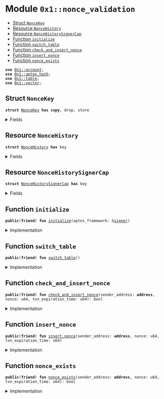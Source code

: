 
<a id="0x1_nonce_validation"></a>

# Module `0x1::nonce_validation`



-  [Struct `NonceKey`](#0x1_nonce_validation_NonceKey)
-  [Resource `NonceHistory`](#0x1_nonce_validation_NonceHistory)
-  [Resource `NonceHistorySignerCap`](#0x1_nonce_validation_NonceHistorySignerCap)
-  [Function `initialize`](#0x1_nonce_validation_initialize)
-  [Function `switch_table`](#0x1_nonce_validation_switch_table)
-  [Function `check_and_insert_nonce`](#0x1_nonce_validation_check_and_insert_nonce)
-  [Function `insert_nonce`](#0x1_nonce_validation_insert_nonce)
-  [Function `nonce_exists`](#0x1_nonce_validation_nonce_exists)


<pre><code><b>use</b> <a href="account.md#0x1_account">0x1::account</a>;
<b>use</b> <a href="../../aptos-stdlib/../move-stdlib/doc/hash.md#0x1_aptos_hash">0x1::aptos_hash</a>;
<b>use</b> <a href="../../aptos-stdlib/doc/table.md#0x1_table">0x1::table</a>;
<b>use</b> <a href="../../aptos-stdlib/../move-stdlib/doc/vector.md#0x1_vector">0x1::vector</a>;
</code></pre>



<a id="0x1_nonce_validation_NonceKey"></a>

## Struct `NonceKey`



<pre><code><b>struct</b> <a href="nonce_validation.md#0x1_nonce_validation_NonceKey">NonceKey</a> <b>has</b> <b>copy</b>, drop, store
</code></pre>



<details>
<summary>Fields</summary>


<dl>
<dt>
<code>sender_address: <b>address</b></code>
</dt>
<dd>

</dd>
<dt>
<code>nonce: u64</code>
</dt>
<dd>

</dd>
<dt>
<code>txn_expiration_time: u64</code>
</dt>
<dd>

</dd>
</dl>


</details>

<a id="0x1_nonce_validation_NonceHistory"></a>

## Resource `NonceHistory`



<pre><code><b>struct</b> <a href="nonce_validation.md#0x1_nonce_validation_NonceHistory">NonceHistory</a> <b>has</b> key
</code></pre>



<details>
<summary>Fields</summary>


<dl>
<dt>
<code>table_1: <a href="../../aptos-stdlib/doc/table.md#0x1_table_Table">table::Table</a>&lt;u64, <a href="../../aptos-stdlib/../move-stdlib/doc/vector.md#0x1_vector">vector</a>&lt;<a href="nonce_validation.md#0x1_nonce_validation_NonceKey">nonce_validation::NonceKey</a>&gt;&gt;</code>
</dt>
<dd>

</dd>
<dt>
<code>current_table: u64</code>
</dt>
<dd>

</dd>
</dl>


</details>

<a id="0x1_nonce_validation_NonceHistorySignerCap"></a>

## Resource `NonceHistorySignerCap`



<pre><code><b>struct</b> <a href="nonce_validation.md#0x1_nonce_validation_NonceHistorySignerCap">NonceHistorySignerCap</a> <b>has</b> key
</code></pre>



<details>
<summary>Fields</summary>


<dl>
<dt>
<code>signer_cap: <a href="account.md#0x1_account_SignerCapability">account::SignerCapability</a></code>
</dt>
<dd>

</dd>
</dl>


</details>

<a id="0x1_nonce_validation_initialize"></a>

## Function `initialize`



<pre><code><b>public</b>(<b>friend</b>) <b>fun</b> <a href="nonce_validation.md#0x1_nonce_validation_initialize">initialize</a>(aptos_framework: &<a href="../../aptos-stdlib/../move-stdlib/doc/signer.md#0x1_signer">signer</a>)
</code></pre>



<details>
<summary>Implementation</summary>


<pre><code><b>public</b>(<b>friend</b>) <b>fun</b> <a href="nonce_validation.md#0x1_nonce_validation_initialize">initialize</a>(aptos_framework: &<a href="../../aptos-stdlib/../move-stdlib/doc/signer.md#0x1_signer">signer</a>) {
    <b>let</b> table_1 = <a href="../../aptos-stdlib/doc/table.md#0x1_table_new">table::new</a>();
    <b>let</b> nonce_history = <a href="nonce_validation.md#0x1_nonce_validation_NonceHistory">NonceHistory</a> {
        table_1,
        // table_2,
        current_table: 1,
    };

    <b>move_to</b>&lt;<a href="nonce_validation.md#0x1_nonce_validation_NonceHistory">NonceHistory</a>&gt;(aptos_framework, nonce_history);
}
</code></pre>



</details>

<a id="0x1_nonce_validation_switch_table"></a>

## Function `switch_table`



<pre><code><b>public</b>(<b>friend</b>) <b>fun</b> <a href="nonce_validation.md#0x1_nonce_validation_switch_table">switch_table</a>()
</code></pre>



<details>
<summary>Implementation</summary>


<pre><code><b>public</b>(<b>friend</b>) <b>fun</b> <a href="nonce_validation.md#0x1_nonce_validation_switch_table">switch_table</a>() <b>acquires</b> <a href="nonce_validation.md#0x1_nonce_validation_NonceHistory">NonceHistory</a> {
    <b>let</b> nonce_history = <b>borrow_global_mut</b>&lt;<a href="nonce_validation.md#0x1_nonce_validation_NonceHistory">NonceHistory</a>&gt;(@aptos_framework);
    nonce_history.current_table = 3 - nonce_history.current_table;
}
</code></pre>



</details>

<a id="0x1_nonce_validation_check_and_insert_nonce"></a>

## Function `check_and_insert_nonce`



<pre><code><b>public</b>(<b>friend</b>) <b>fun</b> <a href="nonce_validation.md#0x1_nonce_validation_check_and_insert_nonce">check_and_insert_nonce</a>(sender_address: <b>address</b>, nonce: u64, txn_expiration_time: u64): bool
</code></pre>



<details>
<summary>Implementation</summary>


<pre><code><b>public</b>(<b>friend</b>) <b>fun</b> <a href="nonce_validation.md#0x1_nonce_validation_check_and_insert_nonce">check_and_insert_nonce</a>(
    sender_address: <b>address</b>,
    nonce: u64,
    txn_expiration_time: u64,
): bool <b>acquires</b> <a href="nonce_validation.md#0x1_nonce_validation_NonceHistory">NonceHistory</a> {
    <b>let</b> nonce_history = <b>borrow_global_mut</b>&lt;<a href="nonce_validation.md#0x1_nonce_validation_NonceHistory">NonceHistory</a>&gt;(@aptos_framework);
    <b>let</b> nonce_key = <a href="nonce_validation.md#0x1_nonce_validation_NonceKey">NonceKey</a> {
        sender_address,
        nonce,
        txn_expiration_time,
    };
    <b>let</b> <a href="../../aptos-stdlib/../move-stdlib/doc/hash.md#0x1_hash">hash</a> = sip_hash_from_value(&nonce_key);
    <b>let</b> index = <a href="../../aptos-stdlib/../move-stdlib/doc/hash.md#0x1_hash">hash</a> % 200000;
    <b>if</b> (!<a href="../../aptos-stdlib/doc/table.md#0x1_table_contains">table::contains</a>(&nonce_history.table_1, index)) {
        <a href="../../aptos-stdlib/doc/table.md#0x1_table_add">table::add</a>(&<b>mut</b> nonce_history.table_1, index, <a href="../../aptos-stdlib/../move-stdlib/doc/vector.md#0x1_vector_empty">vector::empty</a>());
    };
    <b>let</b> bucket = <a href="../../aptos-stdlib/doc/table.md#0x1_table_borrow_mut">table::borrow_mut</a>(&<b>mut</b> nonce_history.table_1, index);
    <b>if</b> (<a href="../../aptos-stdlib/../move-stdlib/doc/vector.md#0x1_vector_contains">vector::contains</a>(bucket, &nonce_key)) {
        <b>return</b> <b>false</b>;
    };
    <a href="../../aptos-stdlib/../move-stdlib/doc/vector.md#0x1_vector_push_back">vector::push_back</a>(bucket, nonce_key);
    <b>true</b>
}
</code></pre>



</details>

<a id="0x1_nonce_validation_insert_nonce"></a>

## Function `insert_nonce`



<pre><code><b>public</b>(<b>friend</b>) <b>fun</b> <a href="nonce_validation.md#0x1_nonce_validation_insert_nonce">insert_nonce</a>(sender_address: <b>address</b>, nonce: u64, txn_expiration_time: u64)
</code></pre>



<details>
<summary>Implementation</summary>


<pre><code><b>public</b>(<b>friend</b>) <b>fun</b> <a href="nonce_validation.md#0x1_nonce_validation_insert_nonce">insert_nonce</a>(
    sender_address: <b>address</b>,
    nonce: u64,
    txn_expiration_time: u64,
) <b>acquires</b> <a href="nonce_validation.md#0x1_nonce_validation_NonceHistory">NonceHistory</a> {
    <b>let</b> nonce_history = <b>borrow_global_mut</b>&lt;<a href="nonce_validation.md#0x1_nonce_validation_NonceHistory">NonceHistory</a>&gt;(@aptos_framework);
    <b>let</b> nonce_key = <a href="nonce_validation.md#0x1_nonce_validation_NonceKey">NonceKey</a> {
        sender_address,
        nonce,
        txn_expiration_time,
    };
    <b>let</b> <a href="../../aptos-stdlib/../move-stdlib/doc/hash.md#0x1_hash">hash</a> = sip_hash_from_value(&nonce_key);
    <b>let</b> index = <a href="../../aptos-stdlib/../move-stdlib/doc/hash.md#0x1_hash">hash</a> % 200000;
    <b>if</b> (!<a href="../../aptos-stdlib/doc/table.md#0x1_table_contains">table::contains</a>(&nonce_history.table_1, index)) {
        <a href="../../aptos-stdlib/doc/table.md#0x1_table_add">table::add</a>(&<b>mut</b> nonce_history.table_1, index, <a href="../../aptos-stdlib/../move-stdlib/doc/vector.md#0x1_vector_empty">vector::empty</a>());
    };
    <a href="../../aptos-stdlib/../move-stdlib/doc/vector.md#0x1_vector_push_back">vector::push_back</a>(<a href="../../aptos-stdlib/doc/table.md#0x1_table_borrow_mut">table::borrow_mut</a>(&<b>mut</b> nonce_history.table_1, index), nonce_key);
}
</code></pre>



</details>

<a id="0x1_nonce_validation_nonce_exists"></a>

## Function `nonce_exists`



<pre><code><b>public</b>(<b>friend</b>) <b>fun</b> <a href="nonce_validation.md#0x1_nonce_validation_nonce_exists">nonce_exists</a>(sender_address: <b>address</b>, nonce: u64, txn_expiration_time: u64): bool
</code></pre>



<details>
<summary>Implementation</summary>


<pre><code><b>public</b>(<b>friend</b>) <b>fun</b> <a href="nonce_validation.md#0x1_nonce_validation_nonce_exists">nonce_exists</a>(
    sender_address: <b>address</b>,
    nonce: u64,
    txn_expiration_time: u64,
): bool <b>acquires</b> <a href="nonce_validation.md#0x1_nonce_validation_NonceHistory">NonceHistory</a> {
    <b>let</b> nonce_key = <a href="nonce_validation.md#0x1_nonce_validation_NonceKey">NonceKey</a> {
        sender_address,
        nonce,
        txn_expiration_time,
    };
    <b>let</b> <a href="../../aptos-stdlib/../move-stdlib/doc/hash.md#0x1_hash">hash</a> = sip_hash_from_value(&nonce_key);
    <b>let</b> index = <a href="../../aptos-stdlib/../move-stdlib/doc/hash.md#0x1_hash">hash</a> % 200000;
    <b>let</b> nonce_history = <b>borrow_global</b>&lt;<a href="nonce_validation.md#0x1_nonce_validation_NonceHistory">NonceHistory</a>&gt;(@aptos_framework);
    <b>if</b> (<a href="../../aptos-stdlib/doc/table.md#0x1_table_contains">table::contains</a>(&nonce_history.table_1, index)) {
        <b>if</b> (<a href="../../aptos-stdlib/../move-stdlib/doc/vector.md#0x1_vector_contains">vector::contains</a>(<a href="../../aptos-stdlib/doc/table.md#0x1_table_borrow">table::borrow</a>(&nonce_history.table_1, index), &nonce_key)) {
            <b>return</b> <b>true</b>;
        }
    };
    <b>false</b>
}
</code></pre>



</details>


[move-book]: https://aptos.dev/move/book/SUMMARY
